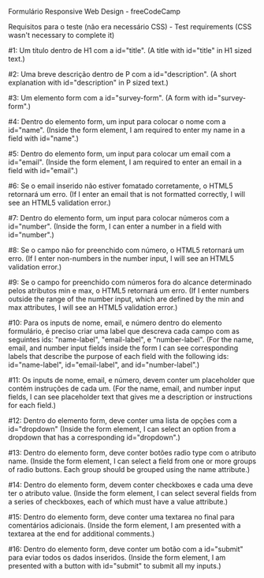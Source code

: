 Formulário Responsive Web Design - freeCodeCamp

Requisitos para o teste (não era necessário CSS) - Test requirements (CSS wasn't necessary to complete it)

#1: Um título dentro de H1 com a id="title".
(A title with id="title" in H1 sized text.)

#2: Uma breve descrição dentro de P com a id="description".
(A short explanation with id="description" in P sized text.)

#3: Um elemento form com a id="survey-form".
(A form with id="survey-form".)

#4: Dentro do elemento form, um input para colocar o nome com a id="name".
(Inside the form element, I am required to enter my name in a field with id="name".)

#5: Dentro do elemento form, um input para colocar um email com a id="email".
(Inside the form element, I am required to enter an email in a field with id="email".)

#6: Se o email inserido não estiver fomatado corretamente, o HTML5 retornará um erro.
(If I enter an email that is not formatted correctly, I will see an HTML5 validation error.)

#7: Dentro do elemento form, um input para colocar números com a id="number".
(Inside the form, I can enter a number in a field with id="number".)

#8: Se o campo não for preenchido com número, o HTML5 retornará um erro.
(If I enter non-numbers in the number input, I will see an HTML5 validation error.)

#9: Se o campo for preenchido com números fora do alcance determinado pelos atributos min e max, o HTML5 retornará um erro.
(If I enter numbers outside the range of the number input, which are defined by the min and max attributes, I will see an HTML5 validation error.)

#10: Para os inputs de nome, email, e número dentro do elemento formulário, é preciso criar uma label que descreva cada campo com as seguintes ids: "name-label", "email-label", e "number-label".
(For the name, email, and number input fields inside the form I can see corresponding labels that describe the purpose of each field with the following ids: id="name-label", id="email-label", and id="number-label".)

#11: Os inputs de nome, email, e número, devem conter um placeholder que contém instruções de cada um.
(For the name, email, and number input fields, I can see placeholder text that gives me a description or instructions for each field.)

#12: Dentro do elemento form, deve conter uma lista de opções com a id="dropdown"
(Inside the form element, I can select an option from a dropdown that has a corresponding id="dropdown".)

#13: Dentro do elemento form, deve conter botões radio type com o atributo name.
(Inside the form element, I can select a field from one or more groups of radio buttons. Each group should be grouped using the name attribute.)

#14: Dentro do elemento form, devem conter checkboxes e cada uma deve ter o atributo value. 
(Inside the form element, I can select several fields from a series of checkboxes, each of which must have a value attribute.)

#15: Dentro do elemento form, deve conter uma textarea no final para comentários adicionais.
(Inside the form element, I am presented with a textarea at the end for additional comments.)

#16: Dentro do elemento form, deve conter um botão com a id="submit" para eviar todos os dados inseridos.
(Inside the form element, I am presented with a button with id="submit" to submit all my inputs.)


